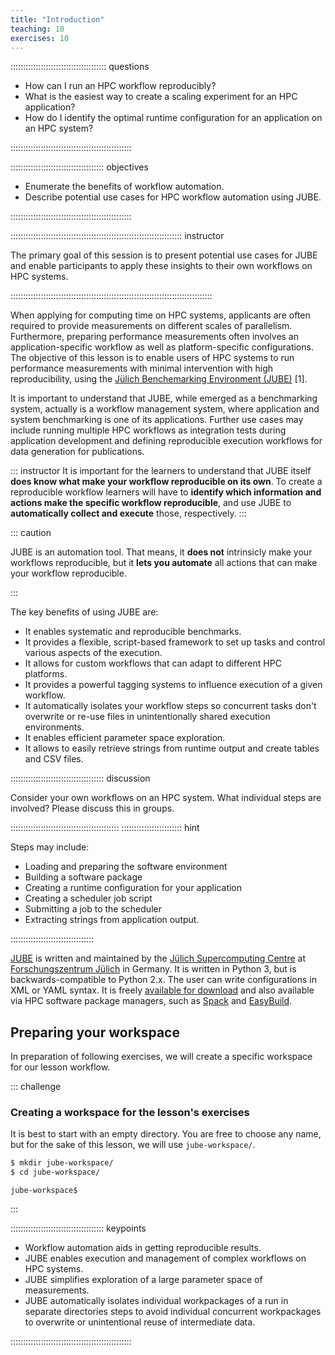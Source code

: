 ```yaml
---
title: "Introduction"
teaching: 10
exercises: 10
---
```


:::::::::::::::::::::::::::::::::::::: questions

- How can I run an HPC workflow reproducibly?
- What is the easiest way to create a scaling experiment for an HPC application?
- How do I identify the optimal runtime configuration for an application
  on an HPC system?

::::::::::::::::::::::::::::::::::::::::::::::::

::::::::::::::::::::::::::::::::::::: objectives

- Enumerate the benefits of workflow automation.
- Describe potential use cases for HPC workflow automation using JUBE.

::::::::::::::::::::::::::::::::::::::::::::::::

:::::::::::::::::::::::::::::::::::::::::::::::::::::::::::::::::::: instructor

The primary goal of this session is to present potential use cases for JUBE and enable participants to apply these insights to their own workflows on HPC systems.

::::::::::::::::::::::::::::::::::::::::::::::::::::::::::::::::::::::::::::::::

When applying for computing time on HPC systems, applicants are often required to provide measurements on different scales of parallelism.
Furthermore, preparing performance measurements often involves an application-specific workflow as well as platform-specific configurations.
The objective of this lesson is to enable users of HPC systems to run performance measurements with minimal intervention with high reproducibility, using the [Jülich Benchemarking Environment (JUBE)](https://apps.fz-juelich.de/jsc/jube/docu/index.html) [1].

It is important to understand that JUBE, while emerged as a benchmarking system, actually is a workflow management system, where application and system benchmarking is one of its applications.
Further use cases may include running multiple HPC workflows as integration tests during application development and defining reproducible execution workflows for data generation for publications.

::: instructor
It is important for the learners to understand that JUBE itself **does know what
make your workflow reproducible on its own**.
To create a reproducible workflow learners will have to **identify which
information and actions make the specific workflow reproducible**, and use JUBE
to **automatically collect and execute** those, respectively.
:::

::: caution

JUBE is an automation tool. That means, it **does not** intrinsicly make
your workflows reproducible, but it **lets you automate** all actions that
can make your workflow reproducible.

:::

The key benefits of using JUBE are:

- It enables systematic and reproducible benchmarks.
- It provides a flexible, script-based framework to set up tasks and control
  various aspects of the execution.
- It allows for custom workflows that can adapt to different HPC platforms.
- It provides a powerful tagging systems to influence execution of a given
  workflow.
- It automatically isolates your workflow steps so concurrent tasks don't
  overwrite or re-use files in unintentionally shared execution environments.
- It enables efficient parameter space exploration.
- It allows to easily retrieve strings from runtime output and create tables
  and CSV files.

::::::::::::::::::::::::::::::::::::: discussion

Consider your own workflows on an HPC system.
What individual steps are involved?
Please discuss this in groups.

:::::::::::::::::::::::::::::::::::::::::::
:::::::::::::::::::::::: hint

Steps may include:

- Loading and preparing the software environment
- Building a software package
- Creating a runtime configuration for your application
- Creating a scheduler job script
- Submitting a job to the scheduler
- Extracting strings from application output.

:::::::::::::::::::::::::::::::::

[JUBE](https://www.fz-juelich.de/jsc/jube/) is written and maintained by the [Jülich Supercomputing
Centre](https://www.fz-juelich.de/jsc/) at [Forschungszentrum
Jülich](https://www.fz-juelich.de/) in Germany.
It is written in Python 3, but is backwards-compatible to Python 2.x.
The user can write configurations in XML or YAML syntax.
It is freely [available for download](https://www.fz-juelich.de/en/ias/jsc/services/user-support/software-tools/jube/download) and also available via HPC software package managers, such as [Spack](https://spack.io/) and [EasyBuild](https://easybuild.io/).


## Preparing your workspace

In preparation of following exercises, we will create a specific workspace for our lesson workflow.

::: challenge

### Creating a workspace for the lesson's exercises

It is best to start with an empty directory. You are free to choose any name,
but for the sake of this lesson, we will use `jube-workspace/`.

```sh
$ mkdir jube-workspace/
$ cd jube-workspace/
```

```output
jube-workspace$
```
:::


::::::::::::::::::::::::::::::::::::: keypoints

- Workflow automation aids in getting reproducible results.
- JUBE enables execution and management of complex workflows on HPC systems.
- JUBE simplifies exploration of a large parameter space of measurements.
- JUBE automatically isolates individual workpackages of a run in separate directories steps to avoid
  individual concurrent workpackages to overwrite or unintentional reuse of intermediate
  data.


::::::::::::::::::::::::::::::::::::::::::::::::



